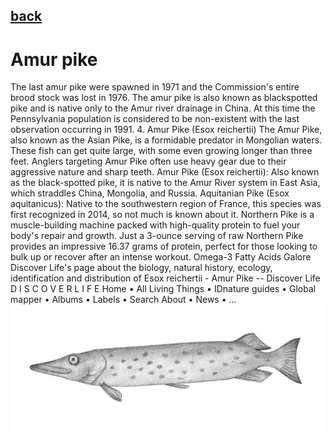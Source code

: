 ## [back](../index.md) 
# Amur pike
The last amur pike were spawned in 1971 and the Commission's entire brood stock was lost in 1976. The amur pike is also known as blackspotted pike and is native only to the Amur river drainage in China. At this time the Pennsylvania population is considered to be non-existent with the last observation occurring in 1991. 4. Amur Pike (Esox reichertii) The Amur Pike, also known as the Asian Pike, is a formidable predator in Mongolian waters. These fish can get quite large, with some even growing longer than three feet. Anglers targeting Amur Pike often use heavy gear due to their aggressive nature and sharp teeth. Amur Pike (Esox reichertii): Also known as the black-spotted pike, it is native to the Amur River system in East Asia, which straddles China, Mongolia, and Russia. Aquitanian Pike (Esox aquitanicus): Native to the southwestern region of France, this species was first recognized in 2014, so not much is known about it. Northern Pike is a muscle-building machine packed with high-quality protein to fuel your body's repair and growth. Just a 3-ounce serving of raw Northern Pike provides an impressive 16.37 grams of protein, perfect for those looking to bulk up or recover after an intense workout. Omega-3 Fatty Acids Galore Discover Life's page about the biology, natural history, ecology, identification and distribution of Esox reichertii - Amur Pike -- Discover Life D I S C O V E R L I F E Home • All Living Things • IDnature guides • Global mapper • Albums • Labels • Search About • News • ...
![zdjecie ryby :)](../fotki/Amur_pike.jpg)
